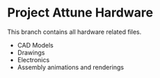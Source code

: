 # Project Attune Hardware

This branch contains all hardware related files.
- CAD Models
- Drawings
- Electronics
- Assembly animations and renderings  
